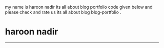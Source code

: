 my name is haroon nadir its all about blog portfolio code given below and please check and rate us its all about blog blog-portfolio . 
<h1> haroon nadir</h1>
<HR>

